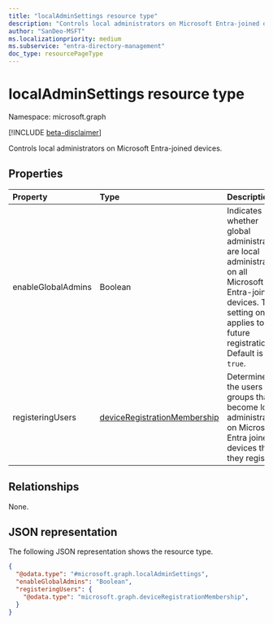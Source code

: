 ```yaml
---
title: "localAdminSettings resource type"
description: "Controls local administrators on Microsoft Entra-joined devices."
author: "SanDeo-MSFT"
ms.localizationpriority: medium
ms.subservice: "entra-directory-management"
doc_type: resourcePageType
---
```

# localAdminSettings resource type

Namespace: microsoft.graph

[!INCLUDE [beta-disclaimer](../../includes/beta-disclaimer.md)]

Controls local administrators on Microsoft Entra-joined devices.

## Properties

|Property|Type|Description|
|:---|:---|:---|
|enableGlobalAdmins|Boolean|Indicates whether global administrators are local administrators on all Microsoft Entra-joined devices. This setting only applies to future registrations. Default is `true`.|
|registeringUsers|[deviceRegistrationMembership](../resources/deviceregistrationmembership.md)|Determines the users and groups that become local administrators on Microsoft Entra joined devices that they register.|

## Relationships

None.

## JSON representation

The following JSON representation shows the resource type.
<!-- {
  "blockType": "resource",
  "@odata.type": "microsoft.graph.localAdminSettings"
}
-->
``` json
{
  "@odata.type": "#microsoft.graph.localAdminSettings",
  "enableGlobalAdmins": "Boolean",
  "registeringUsers": {
    "@odata.type": "microsoft.graph.deviceRegistrationMembership",
  }
}
```
